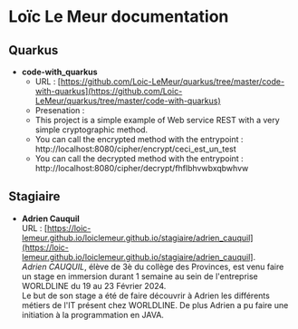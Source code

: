 # Loïc Le Meur documentation

## Quarkus

- **code-with_quarkus**
  - URL : [https://github.com/Loic-LeMeur/quarkus/tree/master/code-with-quarkus](https://github.com/Loic-LeMeur/quarkus/tree/master/code-with-quarkus)  
  - Presenation :  
  -   This project is a simple example of Web service REST with a very simple cryptographic method.  
  -   You can call the encrypted method with the entrypoint : http://localhost:8080/cipher/encrypt/ceci_est_un_test  
  -   You can call the decrypted method with the entrypoint : http://localhost:8080/cipher/decrypt/fhflbhvwbxqbwhvw  
 

## Stagiaire

- **Adrien Cauquil**  
URL : [https://loic-lemeur.github.io/loiclemeur.github.io/stagiaire/adrien_cauquil](https://loic-lemeur.github.io/loiclemeur.github.io/stagiaire/adrien_cauquil].  
_Adrien CAUQUIL_, élève de 3è du collège des Provinces, est venu faire un stage en immersion durant 1 semaine au sein de l'entreprise WORLDLINE du 19 au 23 Février 2024.     
Le but de son stage a été de faire découvrir à Adrien les différents métiers de l'IT présent chez WORLDLINE. De plus Adrien a pu faire une initiation à la programmation en JAVA.  


